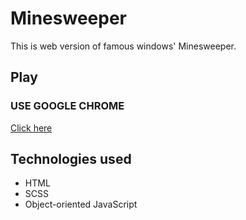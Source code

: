 # Minesweeper
This is web version of famous windows' Minesweeper.
## Play
### USE GOOGLE CHROME
[Click here](https://krywa5.github.io/minesweeper/)
## Technologies used
* HTML
* SCSS
* Object-oriented JavaScript
